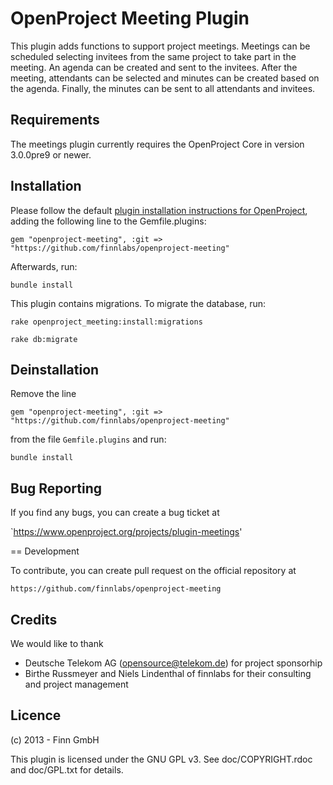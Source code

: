 OpenProject Meeting Plugin
==========================

This plugin adds functions to support project meetings. Meetings
can be scheduled selecting invitees from the same project to take
part in the meeting. An agenda can be created and sent to the invitees.
After the meeting, attendants can be selected and minutes can be
created based on the agenda. Finally, the minutes can be sent to
all attendants and invitees.

Requirements
------------

The meetings plugin currently requires the OpenProject Core in
version 3.0.0pre9 or newer.


Installation
------------

Please follow the default [plugin installation instructions for
OpenProject](https://www.openproject.org/projects/openproject/wiki/Installation#222-Add-plugins),
adding the following line to the Gemfile.plugins:

`gem "openproject-meeting", :git => "https://github.com/finnlabs/openproject-meeting"`

Afterwards, run:

`bundle install`

This plugin contains migrations. To migrate the database, run:

`rake openproject_meeting:install:migrations`

`rake db:migrate`

Deinstallation
--------------

Remove the line

`gem "openproject-meeting", :git => "https://github.com/finnlabs/openproject-meeting"`

from the file `Gemfile.plugins` and run:

`bundle install`

Bug Reporting
-------------

If you find any bugs, you can create a bug ticket at

`https://www.openproject.org/projects/plugin-meetings'

== Development

To contribute, you can create pull request on the official repository at

`https://github.com/finnlabs/openproject-meeting`

Credits
-------

We would like to thank

* Deutsche Telekom AG (opensource@telekom.de) for project sponsorhip
* Birthe Russmeyer and Niels Lindenthal of finnlabs for their consulting and
  project management

Licence
-------

(c) 2013 - Finn GmbH

This plugin is licensed under the GNU GPL v3. See doc/COPYRIGHT.rdoc and
doc/GPL.txt for details.
